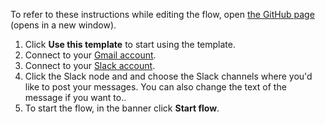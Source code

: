 To refer to these instructions while editing the flow, open [the GitHub page](https://github.com/ot4i/app-connect-templates/blob/main/resources/markdown/Post%20Slack%20message%20for%20new%20Gmail%20message_instructions.md) (opens in a new window).

1. Click **Use this template** to start using the template.
1. Connect to your [Gmail account](https://ibm.biz/aasgmail).
1. Connect to your [Slack account](https://ibm.biz/aasslack).
1. Click the Slack node and and choose the Slack channels where you'd like to post your messages.  You can also change the text of the message if you want to..
1. To start the flow, in the banner click **Start flow**.
